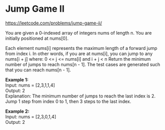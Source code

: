 # Jump Game II
https://leetcode.com/problems/jump-game-ii/

You are given a 0-indexed array of integers nums of length n. You are initially positioned at nums[0].

Each element nums[i] represents the maximum length of a forward jump from index i. In other words, if you are at nums[i], you can jump to any nums[i + j] where:
0 <= j <= nums[i] and
i + j < n
Return the minimum number of jumps to reach nums[n - 1]. The test cases are generated such that you can reach nums[n - 1].

<b>Example 1:</b>\
Input: nums = [2,3,1,1,4]\
Output: 2\
Explanation: The minimum number of jumps to reach the last index is 2. Jump 1 step from index 0 to 1, then 3 steps to the last index.

<b>Example 2:</b>\
Input: nums = [2,3,0,1,4]\
Output: 2
